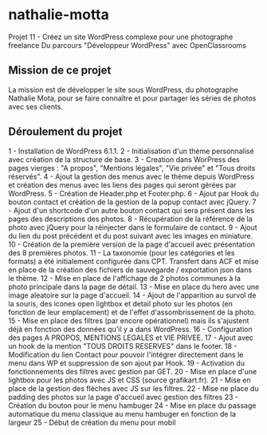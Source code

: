 # nathalie-motta

Projet 11 - Créez un site WordPress complexe pour une photographe freelance
Du parcours "Développeur WordPress" avec OpenClassrooms

## Mission de ce projet

La mission est de développer le site sous WordPress, du photographe Nathalie Mota, pour se faire connaître et pour partager les séries de photos avec ses clients.

## Déroulement du projet

1 - Installation de WordPress 6.1.1.
2 - Initialisation d'un thème personnalisé avec création de la structure de base.
3 - Creation dans WorPress des pages vierges : "A propos", "Mentions légales", "Vie privée" et "Tous droits réservés".
4 - Ajout la gestion des menus avec le thème depuis WordPress et création des menus avec les liens des pages qui seront gérées par WordPress.
5 - Création de Header.php et Footer.php.
6 - Ajout par Hook du bouton contact et création de la gestion de la popup contact avec jQuery.
7 - Ajout d'un shortcode d'un autre bouton contact qui sera présent dans les pages des descriptions des photos.
8 - Récupération de la référence de la photo avec jQuery pour la réinjecter dans le formulaire de contact.
9 - Ajout du lien du post précédent et du post suivant avec les images en miniature.
10 - Création de la première version de la page d'accueil avec présentation des 8 premières photos.
11 - La taxonomie (pour les catégories et les formats) a été initialement configurée dans CPT. Transfert dans ACF et mise en place de la création des fichiers de sauvegarde / exportation json dans le thème.
12 - Mise en place de l'affichage de 2 photos communes à la photo principale dans la page de détail.
13 - Mise en place du hero avec une image aleatoire sur la page d'accueil.
14 - Ajout de l'apparition au survol de la souris, des icones open lightbox et detail photo sur les photos (en fonction de leur emplacement) et de l'effet d'assombrissement de la photo.
15 - Mise en place des filtres (par encore opérationnel) mais ils s'ajustent déjà en fonction des données qu'il y a dans WordPress.
16 - Configuration des pages A PROPOS, MENTIONS LEGALES et VIE PRIVEE.
17 - Ajout avec un hook de la mention "TOUS DROITS RESERVES" dans le footer.
18 - Modification du lien Contact pour pouvoir l'intégrer directement dans le menu dans WP et suppression de son ajout par Hook.
19 - Activation du fonctionnements des filtres avec gestion par GET.
20 - Mise en place d'une lightbox pour les photos avec JS et CSS (source grafikart.fr).
21 - Mise en place de la gestion des flèches avec JS sur les filtres.
22 - Mise ne place du padding des photos sur la page d'accueil avec gestion des filtres
23 - Création du bouton pour le menu hambuger
24 - Mise en place du passage automatique du menu classique au menu hambuger en fonction de la largeur
25 - Début de création du menu pour mobil
